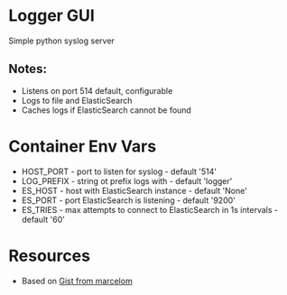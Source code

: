 # Logger GUI
Simple python syslog server

## Notes:
- Listens on port 514 default, configurable
- Logs to file and ElasticSearch
- Caches logs if ElasticSearch cannot be found

# Container Env Vars
- HOST_PORT - port to listen for syslog - default '514'
- LOG_PREFIX - string ot prefix logs with - default 'logger'
- ES_HOST - host with ElasticSearch instance - default 'None'
- ES_PORT - port ElasticSearch is listening - default '9200'
- ES_TRIES - max attempts to connect to ElasticSearch in 1s intervals - default '60'


# Resources
- Based on [Gist from marcelom](https://gist.github.com/marcelom/4218010)